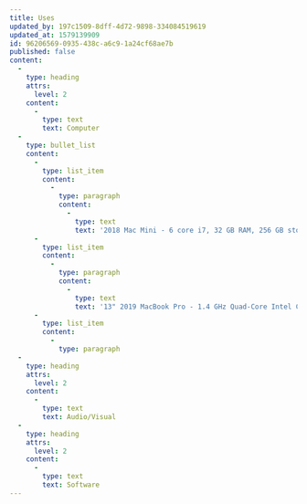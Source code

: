 ```yaml
---
title: Uses
updated_by: 197c1509-8dff-4d72-9898-334084519619
updated_at: 1579139909
id: 96206569-0935-438c-a6c9-1a24cf68ae7b
published: false
content:
  -
    type: heading
    attrs:
      level: 2
    content:
      -
        type: text
        text: Computer
  -
    type: bullet_list
    content:
      -
        type: list_item
        content:
          -
            type: paragraph
            content:
              -
                type: text
                text: '2018 Mac Mini - 6 core i7, 32 GB RAM, 256 GB storage'
      -
        type: list_item
        content:
          -
            type: paragraph
            content:
              -
                type: text
                text: '13" 2019 MacBook Pro - 1.4 GHz Quad-Core Intel Core i5, 16 GB RAM, 256 GB storage'
      -
        type: list_item
        content:
          -
            type: paragraph
  -
    type: heading
    attrs:
      level: 2
    content:
      -
        type: text
        text: Audio/Visual
  -
    type: heading
    attrs:
      level: 2
    content:
      -
        type: text
        text: Software
---
```


